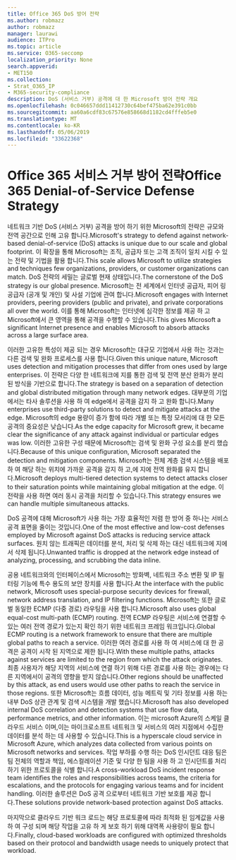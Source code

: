 ```yaml
---
title: Office 365 DoS 방어 전략
ms.author: robmazz
author: robmazz
manager: laurawi
audience: ITPro
ms.topic: article
ms.service: O365-seccomp
localization_priority: None
search.appverid:
- MET150
ms.collection:
- Strat_O365_IP
- M365-security-compliance
description: DoS (서비스 거부) 공격에 대 한 Microsoft 방어 전략 개요
ms.openlocfilehash: 0c046657ddd11412730c64bef475ba62e391c0bb
ms.sourcegitcommit: aa60a6cdf83c67576e858668d1182cd4fffeb5e0
ms.translationtype: MT
ms.contentlocale: ko-KR
ms.lasthandoff: 05/06/2019
ms.locfileid: "33622368"
---
```

# <a name="office-365-denial-of-service-defense-strategy"></a><span data-ttu-id="96440-103">Office 365 서비스 거부 방어 전략</span><span class="sxs-lookup"><span data-stu-id="96440-103">Office 365 Denial-of-Service Defense Strategy</span></span>

<span data-ttu-id="96440-104">네트워크 기반 DoS (서비스 거부) 공격을 방어 하기 위한 Microsoft의 전략은 규모와 전역 공간으로 인해 고유 합니다.</span><span class="sxs-lookup"><span data-stu-id="96440-104">Microsoft's strategy to defend against network-based denial-of-service (DoS) attacks is unique due to our scale and global footprint.</span></span> <span data-ttu-id="96440-105">이 확장을 통해 Microsoft는 조직, 공급자 또는 고객 조직이 일치 시킬 수 있는 전략 및 기법을 활용 합니다.</span><span class="sxs-lookup"><span data-stu-id="96440-105">This scale allows Microsoft to utilize strategies and techniques few organizations, providers, or customer organizations can match.</span></span> <span data-ttu-id="96440-106">DoS 전략의 세밀는 글로벌 현재 상태입니다.</span><span class="sxs-lookup"><span data-stu-id="96440-106">The cornerstone of the DoS strategy is our global presence.</span></span> <span data-ttu-id="96440-107">Microsoft는 전 세계에서 인터넷 공급자, 피어 링 공급자 (공개 및 개인) 및 사설 기업에 관여 합니다.</span><span class="sxs-lookup"><span data-stu-id="96440-107">Microsoft engages with Internet providers, peering providers (public and private), and private corporations all over the world.</span></span> <span data-ttu-id="96440-108">이를 통해 Microsoft는 인터넷에 심각한 정보를 제공 하 고 Microsoft에서 큰 영역을 통해 공격을 수행할 수 있습니다.</span><span class="sxs-lookup"><span data-stu-id="96440-108">This gives Microsoft a significant Internet presence and enables Microsoft to absorb attacks across a large surface area.</span></span>

<span data-ttu-id="96440-109">이러한 고유한 특성이 제공 되는 경우 Microsoft는 대규모 기업에서 사용 하는 것과는 다른 검색 및 완화 프로세스를 사용 합니다.</span><span class="sxs-lookup"><span data-stu-id="96440-109">Given this unique nature, Microsoft uses detection and mitigation processes that differ from ones used by large enterprises.</span></span> <span data-ttu-id="96440-110">이 전략은 다양 한 네트워크에 지를 통한 검색 및 전역 분산 완화가 분리 된 방식을 기반으로 합니다.</span><span class="sxs-lookup"><span data-stu-id="96440-110">The strategy is based on a separation of detection and global distributed mitigation through many network edges.</span></span> <span data-ttu-id="96440-111">대부분의 기업에서는 타사 솔루션을 사용 하 여 edge에서 공격을 감지 하 고 완화 합니다.</span><span class="sxs-lookup"><span data-stu-id="96440-111">Many enterprises use third-party solutions to detect and mitigate attacks at the edge.</span></span> <span data-ttu-id="96440-112">Microsoft의 edge 용량이 증가 함에 따라 개별 또는 특정 모서리에 대 한 모든 공격의 중요성은 낮습니다.</span><span class="sxs-lookup"><span data-stu-id="96440-112">As the edge capacity for Microsoft grew, it became clear the significance of any attack against individual or particular edges was low.</span></span> <span data-ttu-id="96440-113">이러한 고유한 구성 때문에 Microsoft는 검색 및 완화 구성 요소를 분리 했습니다.</span><span class="sxs-lookup"><span data-stu-id="96440-113">Because of this unique configuration, Microsoft separated the detection and mitigation components.</span></span> <span data-ttu-id="96440-114">Microsoft는 전체 계층 검색 시스템을 배포 하 여 해당 하는 위치에 가까운 공격을 감지 하 고,에 지에 전역 완화를 유지 합니다.</span><span class="sxs-lookup"><span data-stu-id="96440-114">Microsoft deploys multi-tiered detection systems to detect attacks closer to their saturation points while maintaining global mitigation at the edge.</span></span> <span data-ttu-id="96440-115">이 전략을 사용 하면 여러 동시 공격을 처리할 수 있습니다.</span><span class="sxs-lookup"><span data-stu-id="96440-115">This strategy ensures we can handle multiple simultaneous attacks.</span></span>

<span data-ttu-id="96440-116">DoS 공격에 대해 Microsoft가 사용 하는 가장 효율적인 저렴 한 방어 중 하나는 서비스 공격 표면을 줄이는 것입니다.</span><span class="sxs-lookup"><span data-stu-id="96440-116">One of the most effective and low-cost defenses employed by Microsoft against DoS attacks is reducing service attack surfaces.</span></span> <span data-ttu-id="96440-117">원치 않는 트래픽은 데이터를 분석, 처리 및 삭제 하는 대신 네트워크에 지에서 삭제 됩니다.</span><span class="sxs-lookup"><span data-stu-id="96440-117">Unwanted traffic is dropped at the network edge instead of analyzing, processing, and scrubbing the data inline.</span></span>

<span data-ttu-id="96440-118">공용 네트워크와의 인터페이스에서 Microsoft는 방화벽, 네트워크 주소 변환 및 IP 필터링 기능에 특수 용도의 보안 장치를 사용 합니다.</span><span class="sxs-lookup"><span data-stu-id="96440-118">At the interface with the public network, Microsoft uses special-purpose security devices for firewall, network address translation, and IP filtering functions.</span></span> <span data-ttu-id="96440-119">Microsoft는 또한 글로벌 동일한 ECMP (다중 경로) 라우팅을 사용 합니다.</span><span class="sxs-lookup"><span data-stu-id="96440-119">Microsoft also uses global equal-cost multi-path (ECMP) routing.</span></span> <span data-ttu-id="96440-120">전역 ECMP 라우팅은 서비스에 연결할 수 있는 여러 전역 경로가 있는지 확인 하기 위한 네트워크 프레임 워크입니다.</span><span class="sxs-lookup"><span data-stu-id="96440-120">Global ECMP routing is a network framework to ensure that there are multiple global paths to reach a service.</span></span> <span data-ttu-id="96440-121">이러한 여러 경로를 사용 하 여 서비스에 대 한 공격은 공격이 시작 된 지역으로 제한 됩니다.</span><span class="sxs-lookup"><span data-stu-id="96440-121">With these multiple paths, attacks against services are limited to the region from which the attack originates.</span></span> <span data-ttu-id="96440-122">최종 사용자가 해당 지역의 서비스에 연결 하기 위해 다른 경로를 사용 하는 경우에는 다른 지역에서이 공격의 영향을 받지 않습니다.</span><span class="sxs-lookup"><span data-stu-id="96440-122">Other regions should be unaffected by this attack, as end users would use other paths to reach the service in those regions.</span></span> <span data-ttu-id="96440-123">또한 Microsoft는 흐름 데이터, 성능 메트릭 및 기타 정보를 사용 하는 내부 DoS 상관 관계 및 검색 시스템을 개발 했습니다.</span><span class="sxs-lookup"><span data-stu-id="96440-123">Microsoft has also developed internal DoS correlation and detection systems that use flow data, performance metrics, and other information.</span></span> <span data-ttu-id="96440-124">이는 microsoft Azure의 스케일 클라우드 서비스 이며,이는 마이크로소프트 네트워크 및 서비스의 여러 지점에서 수집한 데이터를 분석 하는 데 사용할 수 있습니다.</span><span class="sxs-lookup"><span data-stu-id="96440-124">This is a hyperscale cloud service in Microsoft Azure, which analyzes data collected from various points on Microsoft networks and services.</span></span> <span data-ttu-id="96440-125">작업 부하를 수행 하는 DoS 인시던트 대응 팀은 팀 전체의 역할과 책임, 에스컬레이션 기준 및 다양 한 팀을 사용 하 고 인시던트를 처리 하기 위한 프로토콜을 식별 합니다.</span><span class="sxs-lookup"><span data-stu-id="96440-125">A cross-workload DoS incident response team identifies the roles and responsibilities across teams, the criteria for escalations, and the protocols for engaging various teams and for incident handling.</span></span> <span data-ttu-id="96440-126">이러한 솔루션은 DoS 공격 으로부터 네트워크 기반 보호를 제공 합니다.</span><span class="sxs-lookup"><span data-stu-id="96440-126">These solutions provide network-based protection against DoS attacks.</span></span>

<span data-ttu-id="96440-127">마지막으로 클라우드 기반 워크 로드는 해당 프로토콜에 따라 최적화 된 임계값을 사용 하 여 구성 되며 해당 작업을 고유 하 게 보호 하기 위해 대역폭 사용량이 필요 합니다.</span><span class="sxs-lookup"><span data-stu-id="96440-127">Finally, cloud-based workloads are configured with optimized thresholds based on their protocol and bandwidth usage needs to uniquely protect that workload.</span></span>
